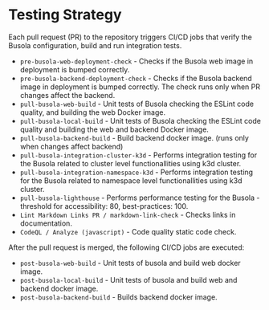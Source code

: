 # Testing Strategy

Each pull request (PR) to the repository triggers CI/CD jobs that verify the Busola configuration, build and run integration tests.

- `pre-busola-web-deployment-check` - Checks if the Busola web image in deployment is bumped correctly.
- `pre-busola-backend-deployment-check` - Checks if the Busola backend image in deployment is bumped correctly. The check runs only when PR changes affect the backend.
- `pull-busola-web-build` - Unit tests of Busola checking the ESLint code quality, and building the web Docker image.
- `pull-busola-local-build` - Unit tests of Busola checking the ESLint code quality and building the web and backend Docker image.
- `pull-busola-backend-build` - Build backend docker image. (runs only when changes affect backend)
- `pull-busola-integration-cluster-k3d` - Performs integration testing for the Busola related to cluster level functionallities using k3d cluster.
- `pull-busola-integration-namespace-k3d` - Performs integration testing for the Busola related to namespace level functionallities using k3d cluster.
- `pull-busola-lighthouse` - Performs performance testing for the Busola - threshold for accessibility: 80, best-practices: 100.
- `Lint Markdown Links PR / markdown-link-check` - Checks links in documentation.
- `CodeQL / Analyze (javascript)` - Code quality static code check.

After the pull request is merged, the following CI/CD jobs are executed:

- `post-busola-web-build` - Unit tests of busola and build web docker image.
- `post-busola-local-build` - Unit tests of busola and build web and backend docker image.
- `post-busola-backend-build` - Builds backend docker image.
